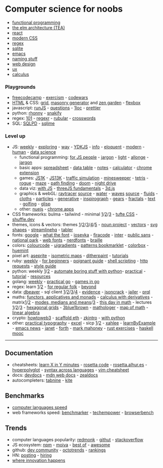 # Computer science for noobs

- [functional programming](https://www.lihaoyi.com/post/WhatsFunctionalProgrammingAllAbout.html)
- [the elm architecture (TEA)](https://medium.com/@l.mugnaini/the-elm-architecture-tea-animation-3efc555e8faf)
- [react](https://learnreact.design/posts/what-is-react)
- [modern CSS](https://medium.com/actualize-network/modern-css-explained-for-dinosaurs-5226febe3525)
- [regex](https://www.janmeppe.com/blog/regex-for-noobs)
- [sqlite](https://tech.marksblogg.com/sqlite3-tutorial-and-guide.html)
- [emacs](https://learnxinyminutes.com/docs/emacs)
- [naming stuff](https://leanpub.com/elementsofclojure/read_sample)
- [web design](https://anthonyhobday.com/sideprojects/saferules/)
- [ux](https://archive.is/ry2Kc)
- [calculus](https://calculusmadeeasy.org/)

### Playgrounds

- [freecodecamp](https://www.freecodecamp.org) - [exercism](https://exercism.io) - [codewars](https://www.codewars.com)
- [HTML](https://no-gravity.github.io/html_editor/#) & CSS: [grid](https://grid.layoutit.com), [masonry generator](https://w3bits.com/tools/masonry-generator) and [zen garden](http://www.csszengarden.com/
) - [flexbox](https://www.joshwcomeau.com/css/interactive-guide-to-flexbox)
- javascript: [runJS](https://runjs.app) - [questions](https://github.com/lydiahallie/javascript-questions) - [1loc](https://1loc.dev) - [prettier](https://prettier.io/playground)
- python: [rhonny](https://thonny.org) - [snakify](https://snakify.org/pt)
- regex: [101](https://regex101.com) - [regexr](https://regexr.com) - [rubular](https://rubular.com) - [crosswords](http://regexcrossword.com)
- SQL: [SQLPD](https://sqlpd.com) - [sqlime](https://sqlime.org)

### Level up

- JS: [weekly](https://javascriptweekly.com/issues) - [exploring](https://exploringjs.com) - [way](https://github.com/thejsway/thejsway) - [YDKJS](https://github.com/getify/You-Dont-Know-JS) - [info](https://javascript.info) - [eloquent](https://eloquentjavascript.net) - [modern](https://mbeaudru.github.io/modern-js-cheatsheet) - [human](https://read.humanjavascript.com) - [data science](http://js4ds.org)
	- functional programming: [for JS people](https://medium.com/@chetcorcos/functional-programming-for-javascript-people-1915d8775504) - [jargon](https://github.com/hemanth/functional-programming-jargon) - [light](https://github.com/getify/Functional-Light-JS) - [allonge](https://leanpub.com/javascriptallongesix/read) - [jargon](https://github.com/hemanth/functional-programming-jargon)
	- basic apps: [spreadsheet](https://jsfiddle.net/ondras/o3tzx1px) - [data table](https://github.com/piecioshka/simple-data-table) - [notes](https://github.com/tmm/notational) - [calculator](https://insect.sh) - [chrome extension](https://github.com/abhiomkar/good-quotes)
	- games: [JS1K](https://js1k.com) - [JS13K](https://js13kgames.com) - [traffic simulation](https://traffic-simulation.de) - [minesweeper](http://xem.github.io/MiniSweeper) - [tetris](http://binaryify.github.io/vue-tetris) - [rogue](https://nluqo.github.io/broughlike-tutorial) - [maze](https://observablehq.com/@mbostock/best-first-search) - [path finding](http://qiao.github.io/PathFinding.js/visual) - [doom](https://www.playfuljs.com/a-first-person-engine-in-265-lines) - [night drive](https://incoherency.co.uk/blog/stories/nightdrive.html)
	- data viz: [with JS](https://jsdatav.is/intro.html) - [threeJS fundamentals](https://threejsfundamentals.org) - [3d.js](https://www.d3indepth.com)
	- graphics & webGL: [raytracer](https://www.gabrielgambetta.com/tiny-raytracer.html) [source](https://jsfiddle.net/vz5aZ/2) - [water](http://madebyevan.com/webgl-water) - [waves](https://david.li/waves) [source](https://jsfiddle.net/zyAzg) - [fluids](https://paveldogreat.github.io/WebGL-Fluid-Simulation) - [cloths](https://aatishb.com/drape) - [particles](https://minimal.be/lab/fluGL) - [generative](http://weavesilk.com/?ika) - [inspirograph](https://nathanfriend.io/inspirograph) - [gears](https://brm.io/gears) - [fractals](http://js1k.com/2016-elemental/demo/2552) - [text](https://tholman.com/texter) - [golfing](https://aem1k.com) - [glisp](https://glisp.app)
	- other: [nuejs](https://nuejs.org/blog/rethinking-reactivity/) - [chrome apps](https://www.youtube.com/watch?v=i2Z_nKRgDyU)
- CSS frameworks: bulma - tailwind - minimal [1](https://dohliam.github.io/dropin-minimal-css)/[2](https://andybrewer.github.io/mvp)/[3](https://watercss.kognise.dev) - [tufte CSS](https://edwardtufte.github.io/tufte-css) - [shuffle.dev](https://shuffle.dev)
- themes, icons & vectors: themes [1](https://www.tumblr.com/themes)/[2](https://jez.io/pandoc-markdown-css-theme)/[3](https://github.com/Stavrospanakakis/jekyll-cv)/[4](https://chr15m.github.io/DoodleCSS)/[5](https://prpl.dev) - [noun project](https://thenounproject.com) - [vectors](https://www.humaaans.com) - [svg shapes](https://tool.graphics/shapes) - [streamlinehq](https://www.streamlinehq.com/icons) - [tabler](https://tabler-icons.io)
- fonts: [google](https://fonts.google.com) - [what the font](onts.com/WhatTheFont) - [iosevka](https://typeof.net/Iosevka) - [firacode](https://github.com/tonsky/FiraCode) - [inter](https://rsms.me/inter) - [public sans](https://public-sans.digital.gov) - [national park](https://nationalparktypeface.com) - [web fonts](https://beautifulwebtype.com) - [nerdfonts](https://www.nerdfonts.com) - [braille](https://www.brailleinstitute.org/freefont)
- colors: [colourcode](https://colourco.de) - [uigradients](https://uigradients.com) - [patterns bookmarklet](https://bradjasper.com/subtle-patterns-bookmarklet) - [colorbox](https://colorbox.io/) - [huemint](https://huemint.com/brand-intersection)
- pixel art: [aseprite](https://www.aseprite.org) - [isometric maps](https://isometricmaps.com) - [ditherpaint](https://beyondloom.com/tools/ditherpaint.html) - [tutorials](http://saint11.org/blog/pixel-art-tutorials)
- ruby: [weekly](https://rubyweekly.com/issues) - [for beginners](http://ruby-for-beginners.rubymonstas.org/index.html) - [poignant guide](http://poignant.guide) - [shell scripting](https://www.devdungeon.com/content/enhanced-shell-scripting-ruby) - [http requests](https://www.twilio.com/blog/5-ways-make-http-requests-ruby) - [style guide](https://rubystyle.guide)
- python: weekly [1](https://www.pythonweekly.com/archive)/[2](https://pycoders.com/issues) - [automate boring stuff with python](https://automatetheboringstuff.com)- [practical](https://practicalpython.yasoob.me/toc.html) - [tutorial](https://docs.python.org/3/tutorial/appetite.html) - [resources](https://learnbyexample.github.io/py_resources/intermediate.html)
- golang: [weekly](https://golangweekly.com/issues) - [practical go](https://www.practical-go-lessons.com) - [games in go](https://threedots.tech/post/making-games-in-go/)
- regex: learn [1](https://github.com/ziishaned/learn-regex)/[2](https://regexlearn.com) - [for regular folk](https://refrf.shreyasminocha.me) - [beyond](https://github.com/VerbalExpressions)
- data: [dbeaver](https://dbeaver.io) - sql client [1](https://franchise.cloud)/[2](https://sqlnotebook.com)/[3](https://rosefinchapp.com/)/[4](https://sqlitestudio.pl/) - [evidence](https://www.evidence.dev) - [jsoncrack](https://jsoncrack.com/) - [jailer](https://wisser.github.io/Jailer/data-browsing.html) - [prql](https://prql-lang.org)
- maths: [functors, applicatives and monads](https://adit.io/posts/2013-04-17-functors,_applicatives,_and_monads_in_pictures.html) - [calculus with derivatives](https://adit.io/posts/2018-02-18-Introduction-To-Calculus-With-Derivatives.html) - matrix[1](https://www.dhruvonmath.com/2018/12/31/matrices)/[2](https://mathenchant.wordpress.com/2023/06/16/what-is-a-matrix) - [modes, medians and means](http://www.johnmyleswhite.com/notebook/2013/03/22/modes-medians-and-means-an-unifying-perspective)/[3](https://pballew.blogspot.com/2023/09/pythagoras-and-matrices.html) - [this day in math](https://pballew.blogspot.com) - lectures [1](https://www.youtube.com/watch?v=1r6893ga_So)/[2](https://www.youtube.com/watch?v=UcWsDwg1XwM)/[3](https://www.youtube.com/watch?v=8p02DtmyQhU) - [hexagonal grids](https://www.redblobgames.com/grids/hexagons) - [3blue1brown](https://www.youtube.com/c/3blue1brown/videos) - [mathologer](https://www.youtube.com/c/Mathologer/videos) - [map of math](https://www.youtube.com/watch?v=OmJ-4B-mS-Y) - [linear algebra](http://immersivemath.com/ila/index.html)
- crypto: [howtoweb3](https://www.howtoweb3.guide) - [scaffold eth](https://github.com/scaffold-eth/scaffold-eth) - [zkintro](https://zkintro.com/articles/programming-zkps-from-zero-to-hero) - [with python](https://www.youtube.com/watch?v=NxZ_cl8MUEU)
- other: [practical typography](https://practicaltypography.com) - [excel](https://www.youtube.com/watch?v=0nbkaYsR94c) - sicp [1](https://github.com/sarabander/sicp)/[2](https://github.com/ldct/isicp) - [xahlee](http://xahlee.info/comp/comp_lang_tutorials_index.html) - [learnByExample](https://learnbyexample.github.io/books) - [emacs news](https://sachachua.com/blog/category/emacs-news) - [janet](https://janet.guide/) - [forth](http://ratfactor.com/forth/the_programming_language_that_writes_itself.html) - [mark mahoney](https://markm208.github.io) - [rust exercises](https://rust-exercises.com/100-exercises/) - [haskell mooc](https://haskell.mooc.fi/)

---

## Documentation

- cheatsheets: [learn X in Y minutes](https://learnxinyminutes.com) - [rosetta code](http://rosettacode.org/wiki/Rosetta_Code) - [rosetta.alhur.es](https://rosetta.alhur.es) - [hyperpolyglot](http://hyperpolyglot.org) - [syntax across languages](http://rigaux.org/language-study/syntax-across-languages.html) - [vim cheatsheet](http://michael.peopleofhonoronly.com/vim/)
- docs: [devdocs](https://devdocs.io) - [mdn web docs](https://developer.mozilla.org/en-US) - [zealdocs](https://zealdocs.org)
- autocompleters: [tabnine](https://tabnine.com) - [kite](https://www.kite.com) 

## Benchmarks

- [computer languages speed](https://benchmarksgame-team.pages.debian.net/benchmarksgame)
- web frameworks speed: [benchmarker](https://web-frameworks-benchmark.netlify.app/result) - [techempower](https://www.techempower.com/benchmarks) - [browserbench](https://browserbench.org/Speedometer3.0/)

## Trends

- computer languages popularity: [redmonk](https://redmonk.com/rstephens/files/2021/08/redmonk-language-rankings-june-2021-1536x1225.png) - [githut](https://madnight.github.io/githut) - [stackoverflow](https://insights.stackoverflow.com/trends)
- JS ecosystem: [npm](https://www.npmtrends.com) - [moiva](https://moiva.io) - [best of](https://bestofjs.org) - [awesome](https://github.com/sorrycc/awesome-javascript)
- github: [dev community](https://octoverse.github.com) - [octotrends](https://octotrends.com) - [rankings](https://evanli.github.io/Github-Ranking)
- HN: [posting](https://toddwschneider.com/dashboards/hacker-news-trends) - [hiring](https://www.hntrends.com)
- [where innovation happens](https://pldb.io/blog/whereInnovation.html)